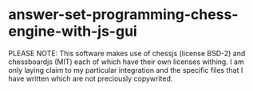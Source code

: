 # answer-set-programming-chess-engine-with-js-gui


PLEASE NOTE: This software makes use of chessjs (license BSD-2) and chessboardjs (MIT) each of which have their own licenses withing. I am only laying claim to my particular integration and the specific files that I have written which are not preciously copywrited. 